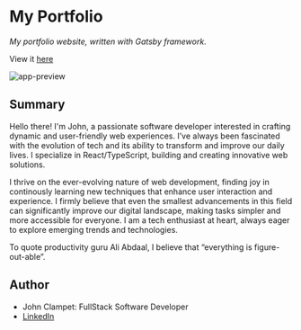 # My Portfolio

*My portfolio website, written with Gatsby framework.*

View it [here](/Users/johnclampet/Documents/Coding/portfolio/Screenshot.png)

![app-preview](src/Screenshot%202023-10-10%20at%201.59.43 AM.png)

## Summary
Hello there! I'm John, a passionate software developer interested in crafting dynamic and user-friendly web experiences. I’ve always been fascinated with the evolution of tech and its ability to transform and improve our daily lives. I specialize in React/TypeScript, building and creating innovative web solutions.

I thrive on the ever-evolving nature of web development, finding joy in continously learning new techniques that enhance user interaction and experience. I firmly believe that even the smallest advancements in this field can significantly improve our digital landscape, making tasks simpler and more accessible for everyone. I am a tech enthusiast at heart, always eager to explore emerging trends and technologies.

To quote productivity guru Ali Abdaal, I believe that “everything is figure-out-able”.


## Author
- John Clampet: FullStack Software Developer
- [LinkedIn](https://www.linkedin.com/in/john-clampet-264007122/)
